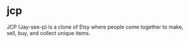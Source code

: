 # jcp
JCP (Jay-see-p) Is a clone of Etsy where people come together to make, sell, buy, and collect unique items.
